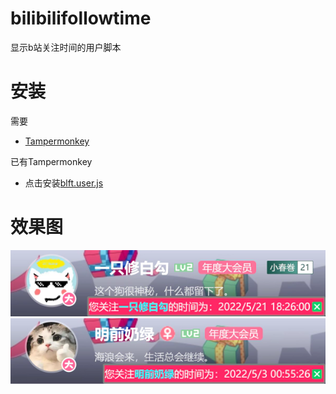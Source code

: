 # bilibilifollowtime
显示b站关注时间的用户脚本

# 安装
需要
+ [Tampermonkey](https://www.tampermonkey.net/)

已有Tampermonkey

+ 点击安装[blft.user.js](https://github.com/IOMisaka/bilibilifollowtime/raw/main/blft.user.js)

# 效果图
![img](1.webp)
![img](2.webp)
